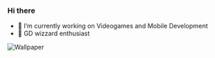 ### Hi there 


- 🔭 I’m currently working on Videogames and Mobile Development
- :tophat: GD wizzard enthusiast

![Wallpaper](https://github.com/KinnaGt/KinnaGt/assets/81035527/5ee09726-6ea3-4a55-b108-b0d90ab3c8e5)
